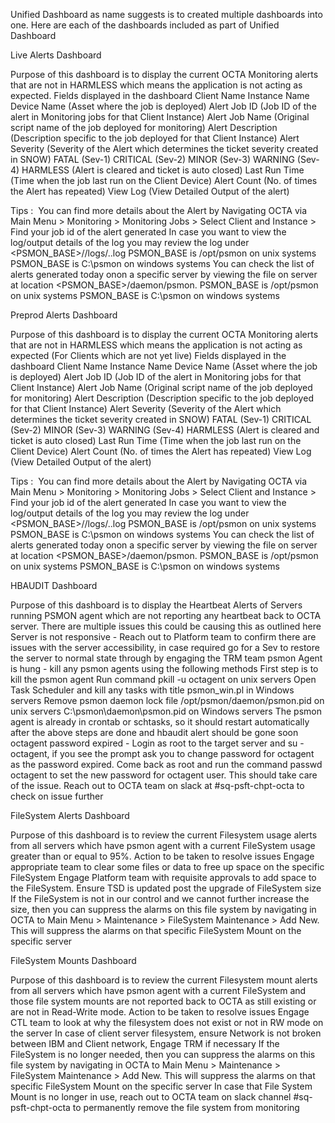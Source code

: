 Unified Dashboard as name suggests is to created multiple dashboards into one. Here are each of the dashboards included as part of Unified Dashboard


Live Alerts Dashboard


Purpose of this dashboard is to display the current OCTA Monitoring alerts that are not in HARMLESS which means the application is not acting as expected.
Fields displayed in the dashboard
Client Name
Instance Name
Device Name (Asset where the job is deployed)
Alert Job ID (Job ID of the alert in Monitoring jobs for that Client Instance)
Alert Job Name (Original script name of the job deployed for monitoring)
Alert Description (Description specific to the job deployed for that Client Instance)
Alert Severity (Severity of the Alert which determines the ticket severity created in SNOW)
FATAL (Sev-1)
CRITICAL (Sev-2)
MINOR (Sev-3)
WARNING (Sev-4)
HARMLESS (Alert is cleared and ticket is auto closed)
Last Run Time (Time when the job last run on the Client Device)
Alert Count (No. of times the Alert has repeated)
View Log (View Detailed Output of the alert)


Tips : 
You can find more details about the Alert by Navigating OCTA via Main Menu > Monitoring > Monitoring Jobs > Select Client and Instance > Find your job id of the alert generated
In case you want to view the log/output details of the log you may review the log under <PSMON_BASE>/<Instance Name>/logs/<jobid>.<job name>.log
PSMON_BASE is /opt/psmon on unix systems
PSMON_BASE is C:\psmon on windows systems
You can check the list of alerts generated today onon a specific server by viewing the file on server at location <PSMON_BASE>/daemon/psmon.<date>
PSMON_BASE is /opt/psmon on unix systems
PSMON_BASE is C:\psmon on windows systems


Preprod Alerts Dashboard


Purpose of this dashboard is to display the current OCTA Monitoring alerts that are not in HARMLESS which means the application is not acting as expected (For Clients which are not yet live)
Fields displayed in the dashboard
Client Name
Instance Name
Device Name (Asset where the job is deployed)
Alert Job ID (Job ID of the alert in Monitoring jobs for that Client Instance)
Alert Job Name (Original script name of the job deployed for monitoring)
Alert Description (Description specific to the job deployed for that Client Instance)
Alert Severity (Severity of the Alert which determines the ticket severity created in SNOW)
FATAL (Sev-1)
CRITICAL (Sev-2)
MINOR (Sev-3)
WARNING (Sev-4)
HARMLESS (Alert is cleared and ticket is auto closed)
Last Run Time (Time when the job last run on the Client Device)
Alert Count (No. of times the Alert has repeated)
View Log (View Detailed Output of the alert)


Tips : 
You can find more details about the Alert by Navigating OCTA via Main Menu > Monitoring > Monitoring Jobs > Select Client and Instance > Find your job id of the alert generated
In case you want to view the log/output details of the log you may review the log under <PSMON_BASE>/<Instance Name>/logs/<jobid>.<job name>.log
PSMON_BASE is /opt/psmon on unix systems
PSMON_BASE is C:\psmon on windows systems
You can check the list of alerts generated today onon a specific server by viewing the file on server at location <PSMON_BASE>/daemon/psmon.<date>
PSMON_BASE is /opt/psmon on unix systems
PSMON_BASE is C:\psmon on windows systems


HBAUDIT Dashboard


Purpose of this dashboard is to display the Heartbeat Alerts of Servers running PSMON agent which are not reporting any heartbeat back to OCTA server. There are multiple issues this could be causing this as outlined here
Server is not responsive - Reach out to Platform team to confirm there are issues with the server accessibility, in case required go for a Sev to restore the server to normal state through by engaging the TRM team
psmon Agent is hung - kill any psmon agents using the following methods
First step is to kill the psmon agent
Run command pkill -u octagent on unix servers
Open Task Scheduler and kill any tasks with title psmon_win.pl in Windows servers
Remove psmon daemon lock file
/opt/psmon/daemon/psmon.pid on unix servers
C:\psmon\daemon\psmon.pid on Windows servers
The psmon agent is already in crontab or schtasks, so it should restart automatically after the above steps are done and hbaudit alert should be gone soon
octagent password expired - Login as root to the target server and su - octagent, if you see the prompt ask you to change password for octagent as the password expired. Come back as root and run the command passwd octagent to set the new password for octagent user. This should take care of the issue.
Reach out to OCTA team on slack at #sq-psft-chpt-octa to check on issue further


FileSystem Alerts Dashboard


Purpose of this dashboard is to review the current Filesystem usage alerts from all servers which have psmon agent with a current FileSystem usage greater than or equal to 95%. Action to be taken to resolve issues
Engage appropriate team to clear some files or data to free up space on the specific FileSystem
Engage Platform team with requisite approvals to add space to the FileSystem. Ensure TSD is updated post the upgrade of FileSystem size
If the FileSystem is not in our control and we cannot further increase the size, then you can suppress the alarms on this file system by navigating in OCTA to Main Menu > Maintenance > FileSystem Maintenance > Add New. This will suppress the alarms on that specific FileSystem Mount on the specific server


FileSystem Mounts Dashboard


Purpose of this dashboard is to review the current Filesystem mount alerts from all servers which have psmon agent with a current FileSystem and those file system mounts are not reported back to OCTA as still existing or are not in Read-Write mode. Action to be taken to resolve issues
Engage CTL team to look at why the filesystem does not exist or not in RW mode on the server
In case of client server filesystem, ensure Network is not broken between IBM and Client network, Engage TRM if necessary
If the FileSystem is no longer needed, then you can suppress the alarms on this file system by navigating in OCTA to Main Menu > Maintenance > FileSystem Maintenance > Add New. This will suppress the alarms on that specific FileSystem Mount on the specific server
In case that File System Mount is no longer in use, reach out to OCTA team on slack channel #sq-psft-chpt-octa to permanently remove the file system from monitoring

